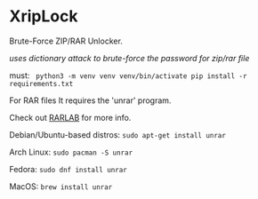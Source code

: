 # XripLock
Brute-Force ZIP/RAR Unlocker.

*uses dictionary attack to brute-force the password for zip/rar file*

must: ```
       python3 -m venv venv
       venv/bin/activate
       pip install -r requirements.txt```

For RAR files It requires the 'unrar' program.

Check out [RARLAB](https://www.rarlab.com/rar_add.htm) for more info.

  Debian/Ubuntu-based distros:
  `sudo apt-get install unrar`

  Arch Linux:
    `sudo pacman -S unrar`

  Fedora:
    `sudo dnf install unrar`

MacOS:
  `brew install unrar`

